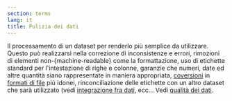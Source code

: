 ```yaml
---
section: terms
lang: it
title: Pulizia dei dati
---
```


Il processamento di un dataset per renderlo più semplice da utilizzare. Questo può realizzarsi nella correzione di inconsistenze e errori, rimozioni di elementi non-{machine-readable} come la formattazione, uso di etichette standard per l'intestazione di righe e colonne, garanzie che numeri, date ed altre quantità siano rappresentate in maniera appropriata, [coversioni](/glossary/it/conversion/) in [formati di file](/glossary/it/file-format/) più idonei, rinconciliazione delle etichette con un altro dataset che sarà utilizzato (vedi [integrazione fra dati](/glossary/it/data-integration/),  ecc... Vedi [qualità dei dati](/glossary/it/data-quality/).
